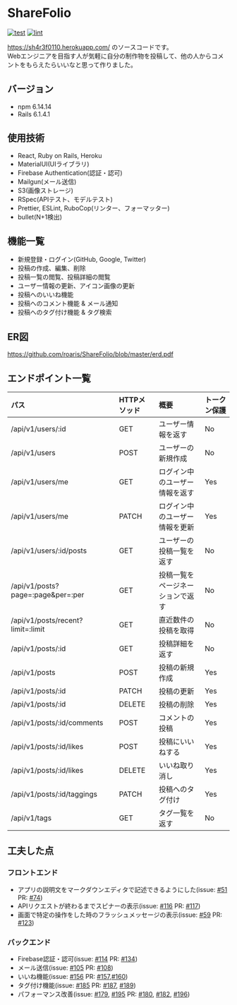 # ShareFolio

[![test](https://github.com/roaris/ShareFolio/actions/workflows/test.yml/badge.svg)](https://github.com/roaris/ShareFolio/actions/workflows/test.yml)
[![lint](https://github.com/roaris/ShareFolio/actions/workflows/lint.yml/badge.svg)](https://github.com/roaris/ShareFolio/actions/workflows/lint.yml)

https://sh4r3f0110.herokuapp.com/ のソースコードです。  
Webエンジニアを目指す人が気軽に自分の制作物を投稿して、他の人からコメントをもらえたらいいなと思って作りました。

## バージョン
- npm 6.14.14
- Rails 6.1.4.1

## 使用技術
- React, Ruby on Rails, Heroku
- MaterialUI(UIライブラリ)
- Firebase Authentication(認証・認可)
- Mailgun(メール送信)
- S3(画像ストレージ)
- RSpec(APIテスト、モデルテスト)
- Prettier, ESLint, RuboCop(リンター、フォーマッター)
- bullet(N+1検出)

## 機能一覧
- 新規登録・ログイン(GitHub, Google, Twitter)
- 投稿の作成、編集、削除
- 投稿一覧の閲覧、投稿詳細の閲覧
- ユーザー情報の更新、アイコン画像の更新
- 投稿へのいいね機能
- 投稿へのコメント機能 & メール通知
- 投稿へのタグ付け機能 & タグ検索

## ER図
https://github.com/roaris/ShareFolio/blob/master/erd.pdf

## エンドポイント一覧
| パス | HTTPメソッド | 概要 | トークン保護
|:--|:--|:--|:--
|/api/v1/users/:id|GET|ユーザー情報を返す|No
|/api/v1/users|POST|ユーザーの新規作成|No
|/api/v1/users/me|GET|ログイン中のユーザー情報を返す|Yes
|/api/v1/users/me|PATCH|ログイン中のユーザー情報を更新|Yes
|/api/v1/users/:id/posts|GET|ユーザーの投稿一覧を返す|No
|/api/v1/posts?page=:page&per=:per|GET|投稿一覧をページネーションで返す|No
|/api/v1/posts/recent?limit=:limit|GET|直近数件の投稿を取得|No
|/api/v1/posts/:id|GET|投稿詳細を返す|No
|/api/v1/posts|POST|投稿の新規作成|Yes
|/api/v1/posts/:id|PATCH|投稿の更新|Yes
|/api/v1/posts/:id|DELETE|投稿の削除|Yes
|/api/v1/posts/:id/comments|POST|コメントの投稿|Yes
|/api/v1/posts/:id/likes|POST|投稿にいいねする|Yes
|/api/v1/posts/:id/likes|DELETE|いいね取り消し|Yes
|/api/v1/posts/:id/taggings|PATCH|投稿へのタグ付け|Yes
|/api/v1/tags|GET|タグ一覧を返す|No

## 工夫した点
### フロントエンド
- アプリの説明文をマークダウンエディタで記述できるようにした(issue: [#51](https://github.com/roaris/ShareFolio/pull/51) PR: [#74](https://github.com/roaris/ShareFolio/pull/74))
- APIリクエストが終わるまでスピナーの表示(issue: [#116](https://github.com/roaris/ShareFolio/issues/116) PR: [#117](https://github.com/roaris/ShareFolio/pull/117))
- 画面で特定の操作をした時のフラッシュメッセージの表示(issue: [#59](https://github.com/roaris/ShareFolio/issues/59) PR: [#123](https://github.com/roaris/ShareFolio/pull/123))

### バックエンド
- Firebase認証・認可(issue: [#114](https://github.com/roaris/ShareFolio/issues/114) PR: [#134](https://github.com/roaris/ShareFolio/pull/134))
- メール送信(issue: [#105](https://github.com/roaris/ShareFolio/issues/105) PR: [#108](https://github.com/roaris/ShareFolio/pull/108))
- いいね機能(issue: [#156](https://github.com/roaris/ShareFolio/issues/156) PR: [#157](https://github.com/roaris/ShareFolio/pull/157),[#160](https://github.com/roaris/ShareFolio/pull/160))
- タグ付け機能(issue: [#185](https://github.com/roaris/ShareFolio/issues/185) PR: [#187](https://github.com/roaris/ShareFolio/pull/187), [#189](https://github.com/roaris/ShareFolio/pull/189))
- パフォーマンス改善(issue: [#179](https://github.com/roaris/ShareFolio/issues/179), [#195](https://github.com/roaris/ShareFolio/issues/195) PR: [#180](https://github.com/roaris/ShareFolio/pull/180), [#182](https://github.com/roaris/ShareFolio/issues/182), [#196](https://github.com/roaris/ShareFolio/pull/196))
